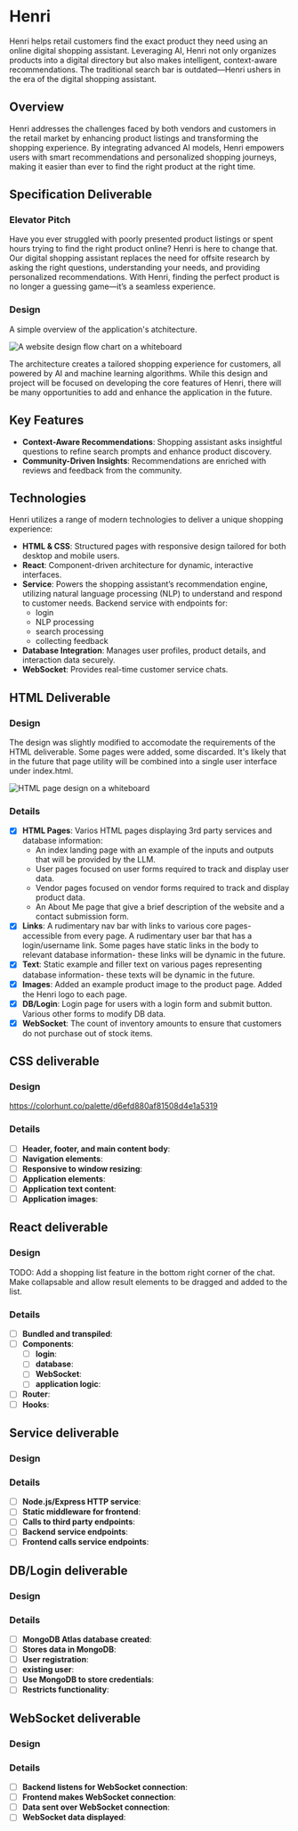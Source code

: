 # Henri

Henri helps retail customers find the exact product they need using an online digital shopping assistant. Leveraging AI, Henri not only organizes products into a digital directory but also makes intelligent, context-aware recommendations. The traditional search bar is outdated—Henri ushers in the era of the digital shopping assistant.

## Overview

Henri addresses the challenges faced by both vendors and customers in the retail market by enhancing product listings and transforming the shopping experience. By integrating advanced AI models, Henri empowers users with smart recommendations and personalized shopping journeys, making it easier than ever to find the right product at the right time.

## Specification Deliverable

### Elevator Pitch

Have you ever struggled with poorly presented product listings or spent hours trying to find the right product online? Henri is here to change that. Our digital shopping assistant replaces the need for offsite research by asking the right questions, understanding your needs, and providing personalized recommendations. With Henri, finding the perfect product is no longer a guessing game—it’s a seamless experience.

### Design
A simple overview of the application's atchitecture.

![A website design flow chart on a whiteboard](./Assets/Notes/2024-08-29_HenriApplicationDesign.jpg)

The architecture creates a tailored shopping experience for customers, all powered by AI and machine learning algorithms. While this design and project will be focused on developing the core features of Henri, there will be many opportunities to add and enhance the application in the future.

## Key Features

- **Context-Aware Recommendations**: Shopping assistant asks insightful questions to refine search prompts and enhance product discovery.
- **Community-Driven Insights**: Recommendations are enriched with reviews and feedback from the community.

## Technologies

Henri utilizes a range of modern technologies to deliver a unique shopping experience:

- **HTML & CSS**: Structured pages with responsive design tailored for both desktop and mobile users.
- **React**: Component-driven architecture for dynamic, interactive interfaces.
- **Service**: Powers the shopping assistant’s recommendation engine, utilizing natural language processing (NLP) to understand and respond to customer needs. Backend service with endpoints for:
    - login
    - NLP processing
    - search processing
    - collecting feedback
- **Database Integration**: Manages user profiles, product details, and interaction data securely.
- **WebSocket**: Provides real-time customer service chats.

## HTML Deliverable

### Design
The design was slightly modified to accomodate the requirements of the HTML deliverable. Some pages were added, some discarded. It's likely that in the future that page utility will be combined into a single user interface under index.html.

![HTML page design on a whiteboard](./Assets/Notes/2024-09-26_HenriHtmlDesign.jpg)

### Details

- [x] **HTML Pages**: Varios HTML pages displaying 3rd party services and database information:
    - An index landing page with an example of the inputs and outputs that will be provided by the LLM.
    - User pages focused on user forms required to track and display user data.
    - Vendor pages focused on vendor forms required to track and display product data.
    - An About Me page that give a brief description of the website and a contact submission form.
- [x] **Links**: A rudimentary nav bar with links to various core pages- accessible from every page. A rudimentary user bar that has a login/username link. Some pages have static links in the body to relevant database information- these links will be dynamic in the future.
- [x] **Text**: Static example and filler text on various pages representing database information- these texts will be dynamic in the future.
- [x] **Images**: Added an example product image to the product page. Added the Henri logo to each page.
- [x] **DB/Login**: Login page for users with a login form and submit button. Various other forms to modify DB data.
- [x] **WebSocket**: The count of inventory amounts to ensure that customers do not purchase out of stock items.

## CSS deliverable

### Design
https://colorhunt.co/palette/d6efd880af81508d4e1a5319

### Details

- [ ] **Header, footer, and main content body**:
- [ ] **Navigation elements**:
- [ ] **Responsive to window resizing**:
- [ ] **Application elements**:
- [ ] **Application text content**:
- [ ] **Application images**:

## React deliverable

### Design
 TODO: Add a shopping list feature in the bottom right corner of the chat. Make collapsable and allow result elements to be dragged and added to the list.
### Details

- [ ] **Bundled and transpiled**:
- [ ] **Components**:
    - [ ] **login**:
    - [ ] **database**:
    - [ ] **WebSocket**:
    - [ ] **application logic**:
- [ ] **Router**:
- [ ] **Hooks**:

## Service deliverable

### Design

### Details

- [ ] **Node.js/Express HTTP service**:
- [ ] **Static middleware for frontend**:
- [ ] **Calls to third party endpoints**:
- [ ] **Backend service endpoints**:
- [ ] **Frontend calls service endpoints**:

## DB/Login deliverable

### Design

### Details

- [ ] **MongoDB Atlas database created**:
- [ ] **Stores data in MongoDB**:
- [ ] **User registration**:
- [ ] **existing user**:
- [ ] **Use MongoDB to store credentials**:
- [ ] **Restricts functionality**:

## WebSocket deliverable

### Design

### Details

- [ ] **Backend listens for WebSocket connection**:
- [ ] **Frontend makes WebSocket connection**:
- [ ] **Data sent over WebSocket connection**:
- [ ] **WebSocket data displayed**:
